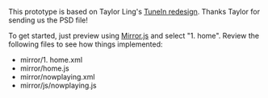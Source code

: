 This prototype is based on Taylor Ling's [TuneIn redesign](http://androiduiux.com/2014/06/19/tunein/). Thanks Taylor for sending us the PSD file!

To get started, just preview using [Mirror.js](jimulabs.com/mirrorjs-preview/) and select "1. home". Review the following files to see how things implemented:

- mirror/1. home.xml
- mirror/home.js
- mirror/nowplaying.xml
- mirror/js/nowplaying.js